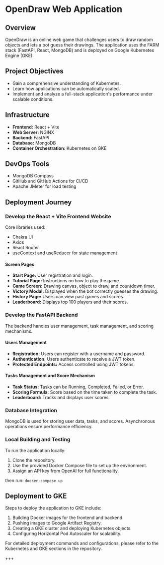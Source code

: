 
OpenDraw Web Application
========================

Overview
--------

OpenDraw is an online web game that challenges users to draw random objects and lets a bot guess their drawings. The application uses the FARM stack (FastAPI, React, MongoDB) and is deployed on Google Kubernetes Engine (GKE).

Project Objectives
------------------

-   Gain a comprehensive understanding of Kubernetes.
-   Learn how applications can be automatically scaled.
-   Implement and analyze a full-stack application's performance under scalable conditions.

Infrastructure
--------------

-   **Frontend:** React + Vite
-   **Web Server:** NGINX
-   **Backend:** FastAPI
-   **Database:** MongoDB
-   **Container Orchestration:** Kubernetes on GKE

DevOps Tools
------------

-   MongoDB Compass
-   GitHub and GitHub Actions for CI/CD
-   Apache JMeter for load testing

Deployment Journey
------------------

### Develop the React + Vite Frontend Website

Core libraries used:

-   Chakra UI
-   Axios
-   React Router
-   useContext and useReducer for state management

#### Screen Pages

-   **Start Page:** User registration and login.
-   **Tutorial Page:** Instructions on how to play the game.
-   **Game Screen:** Drawing canvas, object to draw, and countdown timer.
-   **Victory Modal:** Displayed when the bot correctly guesses the drawing.
-   **History Page:** Users can view past games and scores.
-   **Leaderboard:** Displays top 100 players and their scores.

### Develop the FastAPI Backend

The backend handles user management, task management, and scoring mechanisms.

#### Users Management

-   **Registration:** Users can register with a username and password.
-   **Authentication:** Users authenticate to receive a JWT token.
-   **Protected Endpoints:** Access controlled using JWT tokens.

#### Tasks Management and Score Mechanism

-   **Task Status:** Tasks can be Running, Completed, Failed, or Error.
-   **Scoring Formula:** Score based on the time taken to complete the task.
-   **Leaderboard:** Tracks and displays user scores.

### Database Integration

MongoDB is used for storing user data, tasks, and scores. Asynchronous operations ensure performance efficiency.

### Local Building and Testing

To run the application locally:

1.  Clone the repository.
2.  Use the provided Docker Compose file to set up the environment.
3.  Assign an API key from OpenAI for full functionality.

then run: `docker-compose up`

Deployment to GKE
-----------------

Steps to deploy the application to GKE include:

1.  Building Docker images for the frontend and backend.
2.  Pushing images to Google Artifact Registry.
3.  Creating a GKE cluster and deploying Kubernetes objects.
4.  Configuring Horizontal Pod Autoscaler for scalability.

For detailed deployment commands and configurations, please refer to the Kubernetes and GKE sections in the repository.


 +++
